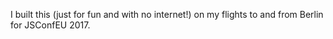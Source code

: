 I built this (just for fun and with no internet!) on my flights to and from Berlin for JSConfEU 2017.